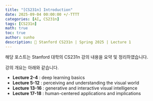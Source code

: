 ```yaml
---
title: "[CS231n] Introduction"
date: 2025-09-04 00:00:00 +/-TTTT
categories: [AI, CS231n]
tags: [CS231n]
math: true
toc: true
author: sunho
description: 📖 Stanford CS231n | Spring 2025 | Lecture 1
---
```


해당 포스트는 Stanford 대학의 CS231n 강의 내용을 요약 및 정리하였습니다.

강의 개요는 아래와 같습니다.

- **Lecture 2-4**	: deep learning basics
- **Lecture 5-12**	: perceiving and understanding the visual world
- **Lecture 13-16**	: generative and interactive visual intelligence
- **Lecture 17-18**	: human-centered applications and implications
